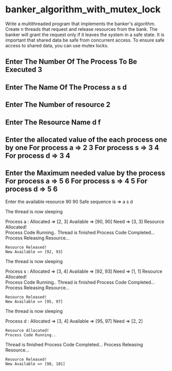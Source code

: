 # banker_algorithm_with_mutex_lock
Write a multithreaded program that implements the banker's algorithm. Create n threads that request and release resources from the bank. The banker will grant the request only if it leaves the system in a safe state. It is important that shared data be safe from concurrent access. To ensure safe access to shared data, you can use mutex locks.



Enter The Number Of The Process To Be Executed
3
-------------------------------------------------------------------
Enter The Name Of The Process
a s d
-------------------------------------------------------------------
Enter The Number of resource
2
-------------------------------------------------------------------
Enter The Resource Name
d f
-------------------------------------------------------------------
Enter the allocated value of the each process one by one
For process  a =>
2 3
For process  s =>
3 4
For process  d =>
3 4
-------------------------------------------------------------------
Enter the Maximum needed value by the process
For process  a =>
5 6
For process  s =>
4 5
For process  d =>
5 6
-------------------------------------------------------------------
Enter the available resource
90 90
Safe sequence is =>
a s d



The  thread is now sleeping


Process a :
    Allocated     => [2, 3]
    Available     => [90, 90]
    Need          => [3, 3]
    Resource Allocated!  
    Process Code Running..
Thread is finished
    Process Code Completed...
    Process Releasing Resource...
 
    Resource Released!
    New Available => [92, 93]



The  thread is now sleeping

Process s :
    Allocated     => [3, 4]
    Available     => [92, 93]
    Need          => [1, 1]
    Resource Allocated!  
    Process Code Running..
Thread is finished
    Process Code Completed...
    Process Releasing Resource...
 
    Resource Released!
    New Available => [95, 97]



The  thread is now sleeping

Process d :
    Allocated     => [3, 4]
    Available     => [95, 97]
    Need          => [2, 2]

    Resource Allocated!  
    Process Code Running..
Thread is finished
    Process Code Completed...
    Process Releasing Resource...
 
    Resource Released!
    New Available => [98, 101]
